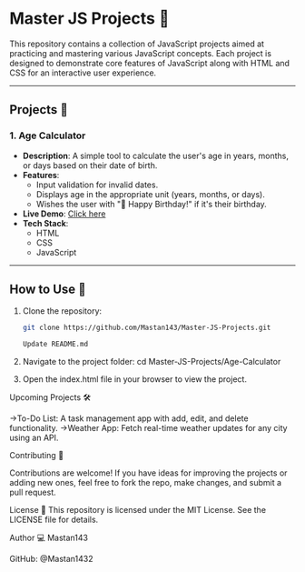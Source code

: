 # Master JS Projects 🎯

This repository contains a collection of JavaScript projects aimed at practicing and mastering various JavaScript concepts. Each project is designed to demonstrate core features of JavaScript along with HTML and CSS for an interactive user experience.

---

## Projects 📂

### 1. **Age Calculator**
   - **Description**: A simple tool to calculate the user's age in years, months, or days based on their date of birth.
   - **Features**:
     - Input validation for invalid dates.
     - Displays age in the appropriate unit (years, months, or days).
     - Wishes the user with "🎉 Happy Birthday!" if it's their birthday.
   - **Live Demo**: [Click here](https://<your-username>.github.io/Master-JS-Projects/Age-Calculator/)
   - **Tech Stack**: 
     - HTML
     - CSS
     - JavaScript

---

## How to Use 🚀

1. Clone the repository:
   ```bash
   git clone https://github.com/Mastan143/Master-JS-Projects.git

   Update README.md
2. Navigate to the project folder:
 cd Master-JS-Projects/Age-Calculator

3. Open the index.html file in your browser to view the project.


Upcoming Projects 🛠️

 ->To-Do List: A task management app with add, edit, and delete functionality.
 ->Weather App: Fetch real-time weather updates for any city using an API.

Contributing 🤝 

Contributions are welcome! If you have ideas for improving the projects or adding new ones, feel free to fork the repo, make changes, and submit a pull request.

License 📄
This repository is licensed under the MIT License. See the LICENSE file for details.

Author 💻
Mastan143

GitHub: @Mastan1432

